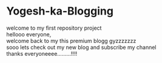 # Yogesh-ka-Blogging
welcome to my first repository project
<br>
hellooo everyone,
<br>
welcome back to my this premium blogg gyzzzzzzz
<br>
sooo lets check out my new blog and subscribe my channel
<br>
thanks everyoneeee.........!!!!
